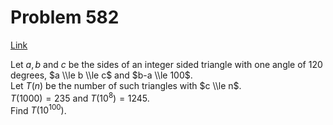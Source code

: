 # Problem 582

[Link](https://projecteuler.net/problem=582)

Let $a, b$ and $c$ be the sides of an integer sided triangle with one angle of $120$ degrees, $a \\le b \\le c$ and $b-a \\le 100$.  
Let $T(n)$ be the number of such triangles with $c \\le n$.  
$T(1000)=235$ and $T(10^8)=1245$.  
Find $T(10^{100})$.
